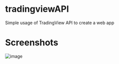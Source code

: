 # tradingviewAPI
Simple usage of TradingView API to create a web app

# Screenshots
![image](https://github.com/ReaperOAK/tradingviewAPI/assets/136883103/8694ebc4-d417-4e6e-8419-1fb5bde26c2e)
